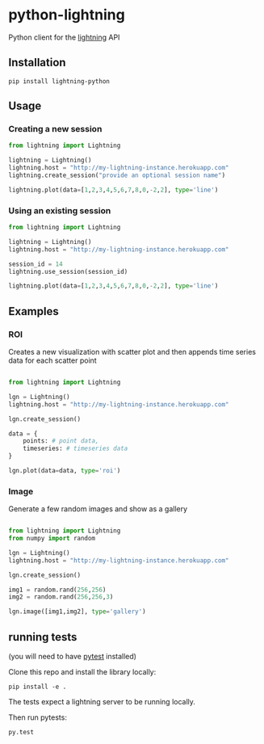 python-lightning
================

Python client for the [lightning](https://github.com/mathisonian/lightning) API

## Installation

```
pip install lightning-python
```

## Usage

### Creating a new session

```python
from lightning import Lightning

lightning = Lightning()
lightning.host = "http://my-lightning-instance.herokuapp.com"
lightning.create_session("provide an optional session name")

lightning.plot(data=[1,2,3,4,5,6,7,8,0,-2,2], type='line')

```

### Using an existing session


```python
from lightning import Lightning

lightning = Lightning()
lightning.host = "http://my-lightning-instance.herokuapp.com"

session_id = 14
lightning.use_session(session_id)

lightning.plot(data=[1,2,3,4,5,6,7,8,0,-2,2], type='line')

```

## Examples

### ROI

Creates a new visualization with scatter plot and then appends time series data for each scatter point

```python

from lightning import Lightning

lgn = Lightning()
lightning.host = "http://my-lightning-instance.herokuapp.com"

lgn.create_session()

data = {
    points: # point data,
    timeseries: # timeseries data
}

lgn.plot(data=data, type='roi')

```

### Image

Generate a few random images and show as a gallery

```python

from lightning import Lightning
from numpy import random

lgn = Lightning()
lightning.host = "http://my-lightning-instance.herokuapp.com"

lgn.create_session()

img1 = random.rand(256,256)
img2 = random.rand(256,256,3)

lgn.image([img1,img2], type='gallery')

```

## running tests


(you will need to have [pytest](http://pytest.org/latest/) installed)


Clone this repo and install the library locally:

`pip install -e .` 


The tests expect a lightning server to be running locally.

Then run pytests:

`py.test`

